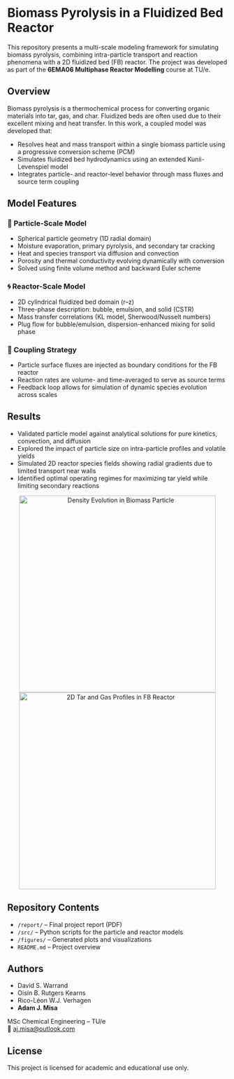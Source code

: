 # Biomass Pyrolysis in a Fluidized Bed Reactor

This repository presents a multi-scale modeling framework for simulating biomass pyrolysis, combining intra-particle transport and reaction phenomena with a 2D fluidized bed (FB) reactor. The project was developed as part of the **6EMA06 Multiphase Reactor Modelling** course at TU/e.

## Overview

Biomass pyrolysis is a thermochemical process for converting organic materials into tar, gas, and char. Fluidized beds are often used due to their excellent mixing and heat transfer. In this work, a coupled model was developed that:

- Resolves heat and mass transport within a single biomass particle using a progressive conversion scheme (PCM)
- Simulates fluidized bed hydrodynamics using an extended Kunii-Levenspiel model
- Integrates particle- and reactor-level behavior through mass fluxes and source term coupling

## Model Features

### 🔬 Particle-Scale Model
- Spherical particle geometry (1D radial domain)
- Moisture evaporation, primary pyrolysis, and secondary tar cracking
- Heat and species transport via diffusion and convection
- Porosity and thermal conductivity evolving dynamically with conversion
- Solved using finite volume method and backward Euler scheme

### 🌀 Reactor-Scale Model
- 2D cylindrical fluidized bed domain (r–z)
- Three-phase description: bubble, emulsion, and solid (CSTR)
- Mass transfer correlations (KL model, Sherwood/Nusselt numbers)
- Plug flow for bubble/emulsion, dispersion-enhanced mixing for solid phase

### 🔗 Coupling Strategy
- Particle surface fluxes are injected as boundary conditions for the FB reactor
- Reaction rates are volume- and time-averaged to serve as source terms
- Feedback loop allows for simulation of dynamic species evolution across scales

## Results

- Validated particle model against analytical solutions for pure kinetics, convection, and diffusion
- Explored the impact of particle size on intra-particle profiles and volatile yields
- Simulated 2D reactor species fields showing radial gradients due to limited transport near walls
- Identified optimal operating regimes for maximizing tar yield while limiting secondary reactions

<p align="center">
  <img src="images/Particle_DensityR5e-3.png" width="450" alt="Density Evolution in Biomass Particle">
  <img src="images/Gas and Tar results.png" width="450" alt="2D Tar and Gas Profiles in FB Reactor">
</p>

## Repository Contents

- `/report/` – Final project report (PDF)
- `/src/` – Python scripts for the particle and reactor models
- `/figures/` – Generated plots and visualizations
- `README.md` – Project overview

## Authors

- David S. Warrand  
- Oisín B. Rutgers Kearns  
- Rico-Léon W.J. Verhagen  
- **Adam J. Misa**  

MSc Chemical Engineering – TU/e  
📧 aj.misa@outlook.com

## License

This project is licensed for academic and educational use only.
